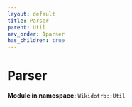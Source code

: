 ```yaml
---
layout: default
title: Parser
parent: Util
nav_order: 1parser
has_children: true
---
```


# Parser

**Module in namespace:** `Wikidotrb::Util`

